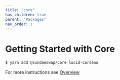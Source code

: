 ```yaml
---
title: "core"
has_children: true
parent: "Packages"
nav_order: 1
---
```


# Getting Started with Core

```bash
$ yarn add @sundaeswap/core lucid-cardano
```

For more instructions see [Overview](/)